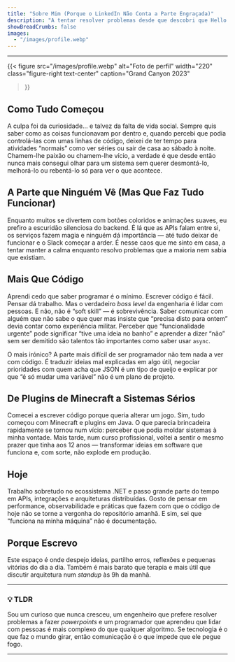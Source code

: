 ```yaml
---
title: "Sobre Mim (Porque o LinkedIn Não Conta a Parte Engraçada)"
description: "A tentar resolver problemas desde que descobri que Hello World não paga as contas."
showBreadCrumbs: false
images:
  - "/images/profile.webp"
---
```


---

{{< figure
src="/images/profile.webp"
alt="Foto de perfil"
width="220"
class="figure-right text-center"
caption="Grand Canyon 2023"
>}}

## Como Tudo Começou

A culpa foi da curiosidade… e talvez da falta de vida social. Sempre quis saber como as coisas funcionavam por dentro e, quando percebi que podia controlá-las com umas linhas de código, deixei de ter tempo para atividades “normais” como ver séries ou sair de casa ao sábado à noite.
Chamem-lhe paixão ou chamem-lhe vício, a verdade é que desde então nunca mais consegui olhar para um sistema sem querer desmontá-lo, melhorá-lo ou rebentá-lo só para ver o que acontece.

## A Parte que Ninguém Vê (Mas Que Faz Tudo Funcionar)

Enquanto muitos se divertem com botões coloridos e animações suaves, eu prefiro a escuridão silenciosa do backend. É lá que as APIs falam entre si, os serviços fazem magia e ninguém dá importância — até tudo deixar de funcionar e o Slack começar a arder.
É nesse caos que me sinto em casa, a tentar manter a calma enquanto resolvo problemas que a maioria nem sabia que existiam.

## Mais Que Código

Aprendi cedo que saber programar é o mínimo. Escrever código é fácil. Pensar dá trabalho. Mas o verdadeiro *boss level* da engenharia é lidar com pessoas.
E não, não é “soft skill” — é sobrevivência. Saber comunicar com alguém que não sabe o que quer mas insiste que “precisa disto para ontem” devia contar como experiência militar.
Perceber que “funcionalidade urgente” pode significar “tive uma ideia no banho” e aprender a dizer “não” sem ser demitido são talentos tão importantes como saber usar `async`.

O mais irónico? A parte mais difícil de ser programador não tem nada a ver com código. É traduzir ideias mal explicadas em algo útil, negociar prioridades com quem acha que JSON é um tipo de queijo e explicar por que “é só mudar uma variável” não é um plano de projeto.

## De Plugins de Minecraft a Sistemas Sérios

Comecei a escrever código porque queria alterar um jogo. Sim, tudo começou com Minecraft e plugins em Java. O que parecia brincadeira rapidamente se tornou num vício: perceber que podia moldar sistemas à minha vontade.
Mais tarde, num curso profissional, voltei a sentir o mesmo prazer que tinha aos 12 anos — transformar ideias em software que funciona e, com sorte, não explode em produção.

## Hoje

Trabalho sobretudo no ecossistema .NET e passo grande parte do tempo em APIs, integrações e arquiteturas distribuídas.
Gosto de pensar em performance, observabilidade e práticas que fazem com que o código de hoje não se torne a vergonha do repositório amanhã.
E sim, sei que “funciona na minha máquina” não é documentação.

## Porque Escrevo

Este espaço é onde despejo ideias, partilho erros, reflexões e pequenas vitórias do dia a dia. Também é mais barato que terapia e mais útil que discutir arquitetura num *standup* às 9h da manhã.

---

### 💡 TLDR

Sou um curioso que nunca cresceu, um engenheiro que prefere resolver problemas a fazer *powerpoints* e um programador que aprendeu que lidar com pessoas é mais complexo do que qualquer algoritmo.
Se tecnologia é o que faz o mundo girar, então comunicação é o que impede que ele pegue fogo.

---